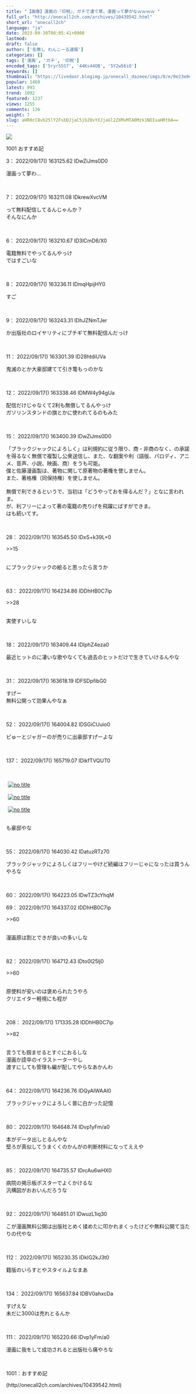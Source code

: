 ```yaml
---
title: "【画像】漫画の『印税』、ガチで凄て草。漫画って夢がなｗｗｗｗ "
full_url: "http://onecall2ch.com/archives/10439542.html"
short_url: "onecall2ch"
language: "ja"
date: 2023-09-30T00:05:41+0900
lastmod: 
draft: false
author: ['名無し わんこーる速報']
categories: []
tags: ['漫画', 'ガチ', '印税']
encoded_tags: ['5ryr55S7', '44Ks44OB', '5Y2w56iO']
keywords: []
thumbnail: "https://livedoor.blogimg.jp/onecall_dazeee/imgs/0/e/0e23e0da.jpg"
popular: 1460
latest: 993
trend: 1092
featured: 1237
views: 1255
comments: 136
weight: 7
slug: aHR0cC8vb25lY2FsbDJjaC5jb20vYXJjaGl2ZXMvMTA0Mzk1NDIuaHRtbA==
---
```


![](https://livedoor.blogimg.jp/onecall_dazeee/imgs/0/e/0e23e0da.jpg)

<div> <p class='name2'> 1001 おすすめ記</p> <p class='name2'>3： 2022/09/17() 163125.62 IDwZiJms0D0</p><p class='onecall'> 漫画って夢わ… <br></p><br> <p class='name2'>7： 2022/09/17() 163211.08 IDkrewXvcVM</p><p class='onecall'> って無料配信してるんじゃんか？ <br> そんなにんか <br></p><br> <p class='name2'>6： 2022/09/17() 163210.67 ID3lCmD6/X0</p><p class='onecall'> 電籍無料でやってるんやっけ <br> ではすごいな <br></p><br> <p class='name2'>8： 2022/09/17() 163236.11 IDmqHpijHY0</p><p class='onecall'> すご <br></p><br> <p class='name2'>9： 2022/09/17() 163243.31 IDhJZNmTJer</p><p class='onecall'> か出版社のロイヤリティにブチギて無料配信んだっけ <br></p><br> <p class='name2'>11： 2022/09/17() 163301.39 ID28htdiUVa</p><p class='onecall'> 鬼滅のとか大豪邸建てて引き篭もっのかな <br></p><br> <p class='name2'>12： 2022/09/17() 163338.46 IDMW4y94gUa</p><p class='onecall'> 配信だけじゃなくて2利も無償してるんやっけ <br> ガソリンスタンドの旗とかに使われてるのもみた <br></p><br> <p class='name2'>15： 2022/09/17() 163400.39 IDwZiJms0D0</p><p class='onecall'> 「ブラックジャックによろしく」は利規約に従う限り、商・非商のなく、の承諾を得るなく無償で複製し公衆送信し、また、な翻案や利（語版、パロディ、アニメ、音声、小説、映画、商）をうも可能。 <br> 僕と佐藤漫画製は、著物に関して原著物の著権を使しません。 <br> また、著格権（同保持権）を使しません。 <br> <br> 無償で利できるというで、当初は「どうやっておを得るんだ？」となに言われま。 <br> が、利フリーによって著の電籍の売りげを飛躍にばすができま。 <br> はも続いてす。 <br></p><br> <p class='name2'>28： 2022/09/17() 163545.50 IDxS+k39L+0</p><p class='onecall'> <p class='anchor'>>>15</p> <br> にブラックジャックの絵ると思ったら言うか <br></p><br> <p class='name2'>63： 2022/09/17() 164234.86 IDDhHB0C7ip</p><p class='onecall'> <p class='anchor'>>>28</p> <br> 実使すいしな <br></p><br> <p class='name2'>18： 2022/09/17() 163409.44 IDIphZ4eza0</p><p class='onecall'> 最近ヒットのに凄いな歌やなくても過去のヒットだけで生きていけるんやな <br></p><br> <p class='name2'>31： 2022/09/17() 163618.19 IDFSDpfibG0</p><p class='onecall'> すげー <br> 無料公開って効果んやなぁ <br></p><br> <p class='name2'>52： 2022/09/17() 164004.82 IDSGiCUuio0</p><p class='onecall'> ピゅーとジャガーのが売りに出豪邸すげーよな <br></p><br> <p class='name2'>137： 2022/09/17() 165719.07 IDikfTVQUT0</p><br> <br> <a target='_blank' href='https//livedoor.blogimg.jp/onecall_dazeee/imgs/2/1/21da2760.jpg'><img hspace='5' border='0' class='image pict' alt='no title' src='https//livedoor.blogimg.jp/onecall_dazeee/imgs/2/1/21da2760-s.jpg'></a><br> <br> <a target='_blank' href='https//livedoor.blogimg.jp/onecall_dazeee/imgs/1/9/1915156d.jpg'><img hspace='5' border='0' class='image pict' alt='no title' src='https//livedoor.blogimg.jp/onecall_dazeee/imgs/1/9/1915156d-s.jpg'></a><br> <br> <a target='_blank' href='https//livedoor.blogimg.jp/onecall_dazeee/imgs/5/b/5b044d2b.jpg'><img hspace='5' border='0' class='image pict' alt='no title' src='https//livedoor.blogimg.jp/onecall_dazeee/imgs/5/b/5b044d2b-s.jpg'></a><br> <br><p>も豪邸やな</p><br> <p class='name2'>55： 2022/09/17() 164030.42 IDatuzRTz70</p><p class='onecall'> ブラックジャックによろしくはフリーやけど続編はフリーじゃになったは買うんやろな <br></p><br> <p class='name2'>60： 2022/09/17() 164223.05 IDwTZ3cYhqM</p><p class='name2'>69： 2022/09/17() 164337.02 IDDhHB0C7ip</p><p class='onecall'> <p class='anchor'>>>60</p> <br> 漫画原は割とできが良いの多いしな <br></p><br> <p class='name2'>82： 2022/09/17() 164712.43 IDto0l25lj0</p><p class='onecall'> <p class='anchor'>>>60</p> <br> 原使料が安いのは褒められたうやろ <br> クリエイター軽視にも程が <br></p><br> <p class='name2'>208： 2022/09/17() 171335.28 IDDhHB0C7ip</p><p class='onecall'> <p class='anchor'>>>82</p> <br> 言うても掴ませるとすぐにおるしな <br> 漫画か詮卒のイラストーターやし <br> 渡すにしても管理も編が配してやらなあかんわ <br></p><br> <p class='name2'>64： 2022/09/17() 164236.76 IDQyAIWAAl0</p><p class='onecall'> ブラックジャックによろしく普に白かった記憶 <br></p><br> <p class='name2'>80： 2022/09/17() 164648.74 IDvp1yFm/a0</p><p class='onecall'> 本がデータ出しとるんやな <br> 堅ろが真似してうまくくのかんがの判断材料になってええや <br></p><br> <p class='name2'>85： 2022/09/17() 164735.57 IDrcAu6wHX0</p><p class='onecall'> 病院の掲示板ポスターでよくかけるな <br> 汎構図がおおいんだろうな <br></p><br> <p class='name2'>92： 2022/09/17() 164851.01 IDwuzL1iq30</p><p class='onecall'> こが漫画無料公開は出版社とめく揉めたに叩かれまくったけどや無料公開て当たりの代やな <br></p><br> <p class='name2'>112： 2022/09/17() 165230.35 IDkIG2kJ3t0</p><p class='onecall'> 籍版のいらすとやスタイルよなまあ <br></p><br> <p class='name2'>134： 2022/09/17() 165637.84 IDBV0ahxcDa</p><p class='onecall'> すげえな <br> 未だに3000は売れとるんか <br></p><br> <p class='name2'>111： 2022/09/17() 165220.66 IDvp1yFm/a0</p><p class='onecall'> 漫画に我をして成功されると出版社ら痛やろな <br></p><br> <p class='name2'>1001：おすすめ記</p> </div>

(http//onecall2ch.com/archives/10439542.html)
